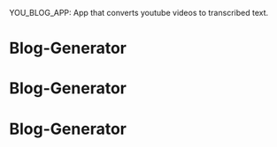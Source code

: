 YOU_BLOG_APP: App that converts youtube videos to transcribed text.
# Blog-Generator
# Blog-Generator
# Blog-Generator
